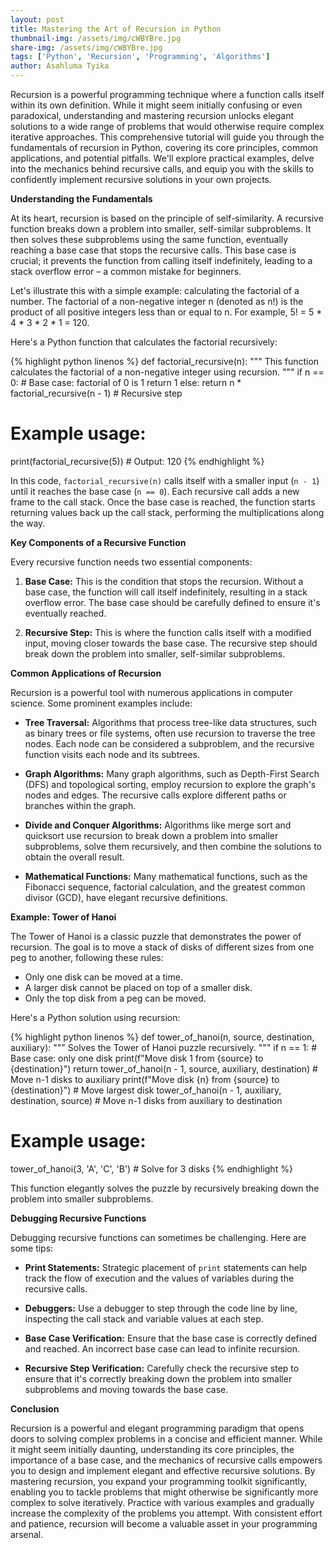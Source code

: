 ```yaml
---
layout: post
title: Mastering the Art of Recursion in Python
thumbnail-img: /assets/img/cWBYBre.jpg
share-img: /assets/img/cWBYBre.jpg
tags: ['Python', 'Recursion', 'Programming', 'Algorithms']
author: Asahluma Tyika
---
```


Recursion is a powerful programming technique where a function calls itself within its own definition.  While it might seem initially confusing or even paradoxical, understanding and mastering recursion unlocks elegant solutions to a wide range of problems that would otherwise require complex iterative approaches. This comprehensive tutorial will guide you through the fundamentals of recursion in Python, covering its core principles, common applications, and potential pitfalls.  We'll explore practical examples, delve into the mechanics behind recursive calls, and equip you with the skills to confidently implement recursive solutions in your own projects.

**Understanding the Fundamentals**

At its heart, recursion is based on the principle of self-similarity.  A recursive function breaks down a problem into smaller, self-similar subproblems.  It then solves these subproblems using the same function, eventually reaching a base case that stops the recursive calls.  This base case is crucial; it prevents the function from calling itself indefinitely, leading to a stack overflow error – a common mistake for beginners.

Let's illustrate this with a simple example: calculating the factorial of a number. The factorial of a non-negative integer n (denoted as n!) is the product of all positive integers less than or equal to n.  For example, 5! = 5 * 4 * 3 * 2 * 1 = 120.

Here's a Python function that calculates the factorial recursively:

{% highlight python linenos %}
def factorial_recursive(n):
  """
  This function calculates the factorial of a non-negative integer using recursion.
  """
  if n == 0:  # Base case: factorial of 0 is 1
    return 1
  else:
    return n * factorial_recursive(n - 1)  # Recursive step

# Example usage:
print(factorial_recursive(5))  # Output: 120
{% endhighlight %}


In this code, `factorial_recursive(n)` calls itself with a smaller input (`n - 1`) until it reaches the base case (`n == 0`).  Each recursive call adds a new frame to the call stack.  Once the base case is reached, the function starts returning values back up the call stack, performing the multiplications along the way.

**Key Components of a Recursive Function**

Every recursive function needs two essential components:

1. **Base Case:** This is the condition that stops the recursion.  Without a base case, the function will call itself indefinitely, resulting in a stack overflow error.  The base case should be carefully defined to ensure it's eventually reached.

2. **Recursive Step:** This is where the function calls itself with a modified input, moving closer towards the base case.  The recursive step should break down the problem into smaller, self-similar subproblems.

**Common Applications of Recursion**

Recursion is a powerful tool with numerous applications in computer science. Some prominent examples include:

* **Tree Traversal:**  Algorithms that process tree-like data structures, such as binary trees or file systems, often use recursion to traverse the tree nodes.  Each node can be considered a subproblem, and the recursive function visits each node and its subtrees.

* **Graph Algorithms:**  Many graph algorithms, such as Depth-First Search (DFS) and topological sorting, employ recursion to explore the graph's nodes and edges.  The recursive calls explore different paths or branches within the graph.

* **Divide and Conquer Algorithms:** Algorithms like merge sort and quicksort use recursion to break down a problem into smaller subproblems, solve them recursively, and then combine the solutions to obtain the overall result.

* **Mathematical Functions:**  Many mathematical functions, such as the Fibonacci sequence, factorial calculation, and the greatest common divisor (GCD), have elegant recursive definitions.


**Example:  Tower of Hanoi**

The Tower of Hanoi is a classic puzzle that demonstrates the power of recursion. The goal is to move a stack of disks of different sizes from one peg to another, following these rules:

* Only one disk can be moved at a time.
* A larger disk cannot be placed on top of a smaller disk.
* Only the top disk from a peg can be moved.

Here's a Python solution using recursion:

{% highlight python linenos %}
def tower_of_hanoi(n, source, destination, auxiliary):
  """
  Solves the Tower of Hanoi puzzle recursively.
  """
  if n == 1:  # Base case: only one disk
    print(f"Move disk 1 from {source} to {destination}")
    return
  tower_of_hanoi(n - 1, source, auxiliary, destination)  # Move n-1 disks to auxiliary
  print(f"Move disk {n} from {source} to {destination}")  # Move largest disk
  tower_of_hanoi(n - 1, auxiliary, destination, source)  # Move n-1 disks from auxiliary to destination

# Example usage:
tower_of_hanoi(3, 'A', 'C', 'B')  # Solve for 3 disks
{% endhighlight %}

This function elegantly solves the puzzle by recursively breaking down the problem into smaller subproblems.

**Debugging Recursive Functions**

Debugging recursive functions can sometimes be challenging.  Here are some tips:

* **Print Statements:**  Strategic placement of `print` statements can help track the flow of execution and the values of variables during the recursive calls.

* **Debuggers:**  Use a debugger to step through the code line by line, inspecting the call stack and variable values at each step.

* **Base Case Verification:** Ensure that the base case is correctly defined and reached.  An incorrect base case can lead to infinite recursion.

* **Recursive Step Verification:** Carefully check the recursive step to ensure that it's correctly breaking down the problem into smaller subproblems and moving towards the base case.



**Conclusion**

Recursion is a powerful and elegant programming paradigm that opens doors to solving complex problems in a concise and efficient manner. While it might seem initially daunting, understanding its core principles, the importance of a base case, and the mechanics of recursive calls empowers you to design and implement elegant and effective recursive solutions.  By mastering recursion, you expand your programming toolkit significantly, enabling you to tackle problems that might otherwise be significantly more complex to solve iteratively.  Practice with various examples and gradually increase the complexity of the problems you attempt. With consistent effort and patience, recursion will become a valuable asset in your programming arsenal.
